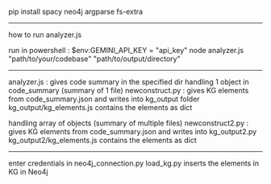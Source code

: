 pip install spacy neo4j argparse fs-extra

----------------------------------

how to run analyzer.js

run in powershell :
$env:GEMINI_API_KEY = "api_key"
node analyzer.js "path/to/your/codebase" "path/to/output/directory"

-----------------------------

analyzer.js : gives code summary in the specified dir
handling 1 object in code_summary (summary of 1 file)
newconstruct.py : gives KG elements from code_summary.json and writes into kg_output folder
kg_output/kg_elements.js contains the elements as dict

handling array of objects (summary of multiple files)
newconstruct2.py : gives KG elements from code_summary.json and writes into kg_output2.py
kg_output2/kg_elements.js contains the elements as dict

-------------------------

enter credentials in neo4j_connection.py
load_kg.py inserts the elements in KG in Neo4j
